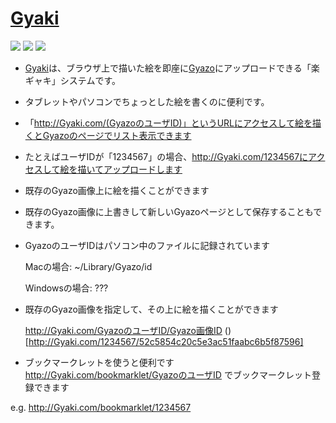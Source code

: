# [Gyaki](http://Gyaki.com/)

![](http://gyazo.com/52c5854c20c5e3ac51faabc6b5f87596.png)
![](http://gyazo.com/cf139b72c14c86d56c1a710624c4f97c.png)
![](http://gyazo.com/747b880b4349fcb597224098904d21bd.png)

* [Gyaki](http://Gyaki.com/)は、ブラウザ上で描いた絵を即座に[Gyazo](http://Gyazo.com)にアップロードできる「楽ギャキ」システムです。
* タブレットやパソコンでちょっとした絵を書くのに便利です。
* 「http://Gyaki.com/(GyazoのユーザID)」というURLにアクセスして絵を描くとGyazoのページでリスト表示できます
* たとえばユーザIDが「1234567」の場合、http://Gyaki.com/1234567にアクセスして絵を描いてアップロードします
* 既存のGyazo画像上に絵を描くことができます
* 既存のGyazo画像に上書きして新しいGyazoページとして保存することもできます。
* GyazoのユーザIDはパソコン中のファイルに記録されています

  Macの場合: ~/Library/Gyazo/id 
  
  Windowsの場合: ???
  
* 既存のGyazo画像を指定して、その上に絵を描くことができます

  http://Gyaki.com/GyazoのユーザID/Gyazo画像ID
  ()[http://Gyaki.com/1234567/52c5854c20c5e3ac51faabc6b5f87596]
  
* ブックマークレットを使うと便利です
 http://Gyaki.com/bookmarklet/GyazoのユーザID でブックマークレット登録できます
 
 e.g. http://Gyaki.com/bookmarklet/1234567